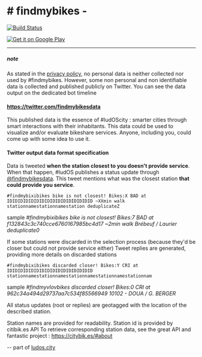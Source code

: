 # # findmybikes -
[![Build Status](https://travis-ci.org/f8full/findmybikes.svg?branch=master)](https://travis-ci.org/f8full/findmybikes)

<a href='https://play.google.com/store/apps/details?id=com.ludoscity.findmybikes&utm_source=global_co&utm_medium=prtnr&utm_content=Mar2515&utm_campaign=PartBadge&pcampaignid=MKT-Other-global-all-co-prtnr-py-PartBadge-Mar2515-1'><img alt='Get it on Google Play' src='https://play.google.com/intl/en_us/badges/images/generic/en_badge_web_generic.png'/></a>

****
##### note
As stated in the [privacy policy], no personal data is neither collected nor used by #findmybikes.
However, some non personal and non identifiable data is collected and published publicly on Twitter.
You can see the data output on the dedicated bot timeline
#### https://twitter.com/findmybikesdata
This published data is the essence of #ludOScity : smarter cities through smart interactions
with their inhabitants. This data could be used to visualize and/or evaluate bikeshare services.
Anyone, including you, could come up with some idea to use it.


#### Twitter output data format specification

Data is tweeted **when the station closest to you doesn't provide service**. When that happen, #ludOS publishes
a status update through [@findmybikesdata]. This tweet mentions what was the closest station **that could provide you service**.

    #findmybixibikes bike is not closest! Bikes:X BAD at IDIDIDIDIDIDIDIDIDIDIDIDIDIDIDID ~XXmin walk stationnamestationnamestation deduplicateZ
sample *#findmybixibikes bike is not closest! Bikes:7 BAD at f132843c3c740cce6760167985bc4d17 ~2min walk Brébeuf / Laurier deduplicate0*

If some stations were discarded in the selection process (because they'd be closer but could not provide service either)
Tweet replies are generated, providing more details on discarded stations

    #findmybixibikes discarded closer! Bikes:Y CRI at IDIDIDIDIDIDIDIDIDIDIDIDIDIDIDID stationnamestationnamestationnamestationnamestationnam
sample *#findmyvlovbikes discarded closer! Bikes:0 CRI at 962c34a494d29737aa7c534f85566949 10102 - DOUA / G. BERGER*

All status updates (root or replies) are geotagged with the location of the described station.

Station names are provided for readability. Station id is provided by citibik.es API
To retrieve corresponding station data, see the great API and fantastic project : https://citybik.es/#about

-- part of [ludos.city]

[privacy policy]:https://github.com/f8full/ludOScity/blob/master/FindMyBikes/Privacy_policy.md
[@findmybikesdata]:https://twitter.com/findmybikesdata
[GET IT ON GOOGLE PLAY]:https://play.google.com/store/apps/details?id=com.ludoscity.findmybikes
[ludos.city]:http://ludos.city

